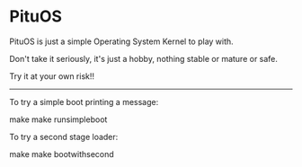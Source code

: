 # PituOS

PituOS is just a simple Operating System Kernel to play with.

Don't take it seriously, it's just a hobby, nothing stable or mature or safe.

Try it at your own risk!!

----

To try a simple boot printing a message:

make
make runsimpleboot

To try a second stage loader:

make
make bootwithsecond

